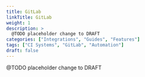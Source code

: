 ```yaml
---
title: GitLab
linkTitle: GitLab
weight: 1
description: >
  @TODO placeholder change to DRAFT
categories: ["Integrations", "Guides", "Features"]
tags: ["CI Systems", "GitLab", "Automation"]
draft: false
---
```


 @TODO placeholder change to DRAFT